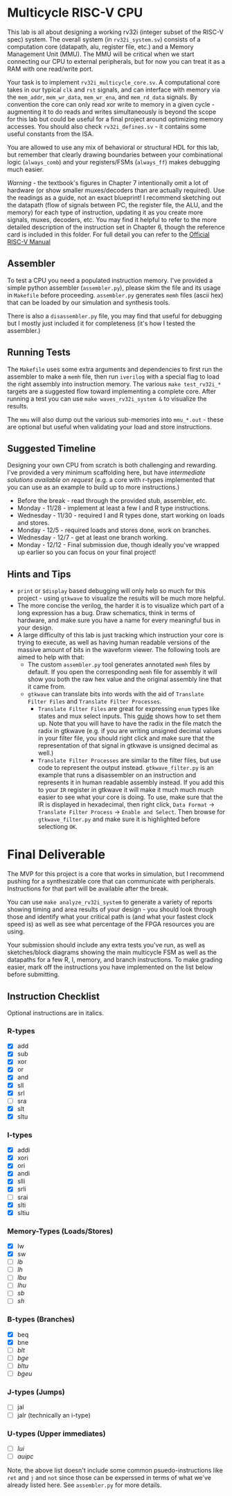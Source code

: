 # Multicycle RISC-V CPU
This lab is all about designing a working rv32i (integer subset of the RISC-V spec) system. The overall system (in `rv32i_system.sv`) consists of a computation core (datapath, alu, register file, etc.) and a Memory Management Unit (MMU). The MMU will be critical when we start connecting our CPU to external peripherals, but for now you can treat it as a RAM with one read/write port.

Your task is to implement `rv32i_multicycle_core.sv`. A computational core takes in our typical `clk` and `rst` signals, and can interface with memory via the `mem_addr`, `mem_wr_data`, `mem_wr_ena`, and `mem_rd_data` signals. By convention the core can only read xor write to memory in a given cycle - augmenting it to do reads and writes simultaneously is beyond the scope for this lab but could be useful for a final project around optimizing memory accesses. You should also check `rv32i_defines.sv` - it contains some useful constants from the ISA.

You are allowed to use any mix of behavioral or structural HDL for this lab, but remember that clearly drawing boundaries between your combinational logic (`always_comb`) and your registers/FSMs (`always_ff`) makes debugging much easier. 

*Warning* - the textbook's figures in Chapter 7 intentionally omit a lot of hardware (or show smaller muxes/decoders than are actually required). Use the readings as a guide, not an exact blueprint! I recommend sketching out the datapath (flow of signals between PC, the register file, the ALU, and the memory) for each type of instruction, updating it as you create more signals, muxes, decoders, etc. You may find it helpful to refer to the more detailed description of the instruction set in Chapter 6, though the reference card is included in this folder. For full detail you can refer to the [Official RISC-V Manual](https://riscv.org/wp-content/uploads/2019/12/riscv-spec-20191213.pdf)


## Assembler
To test a CPU you need a populated instruction memory. I've provided a simple python assembler (`assembler.py`), please skim the file and its usage in `Makefile` before proceeding. `assembler.py` generates `memh` files (ascii hex) that can be loaded by our simulation and synthesis tools.

There is also a `disassembler.py` file, you may find that useful for debugging but I mostly just included it for completeness (it's how I tested the assembler.)


## Running Tests
The `Makefile` uses some extra arguments and dependencies to first run the assembler to make a `memh` file, then run `iverilog` with a special flag to load the right assembly into instruction memory. The various `make test_rv32i_*` targets are a suggested flow toward implementing a complete core. After running a test you can use `make waves_rv32i_system &` to visualize the results. 

The `mmu` will also dump out the various sub-memories into `mmu_*.out` - these are optional but useful when validating your load and store instructions.


## Suggested Timeline
Designing your own CPU from scratch is both challenging and rewarding. I've provided a very minimum scaffolding here, but have *intermediate solutions available on request* (e.g. a core with r-types implemented that you can use as an example to build up to more instructions.)

- Before the break - read through the provided stub, assembler, etc.
- Monday - 11/28 - implement at least a few I and R type instructions.
- Wednesday - 11/30 - required I and R types done, start working on loads and stores.
- Monday - 12/5 - required loads and stores done, work on branches.
- Wednesday - 12/7 - get at least one branch working. 
- Monday - 12/12 - Final submission due, though ideally you've wrapped up earlier so you can focus on your final project!

## Hints and Tips
- `print` or `$display` based debugging will only help so much for this project - using `gtkwave` to visualize the results will be much more helpful. 
- The more concise the verilog, the harder it is to visualize which part of a long expression has a bug. Draw schematics, think in terms of hardware, and make sure you have a name for every meaningful bus in your design.
- A large difficulty of this lab is just tracking which instruction your core is trying to execute, as well as having human readable versions of the massive amount of bits in the waveform viewer. The following tools are aimed to help with that:
  - The custom `assembler.py` tool generates annotated `memh` files by default. If you open the corresponding `memh` file for assembly it will show you both the raw hex value and the original assembly line that it came from.
  - `gtkwave` can translate bits into words with the aid of `Translate Filter Files` and `Translate Filter Processes`.
    - `Translate Filter Files` are great for expressing `enum` types like states and mux select inputs. This [guide](http://moxielogic.org/blog/gtkwave-tip-2-translate-filter-files.html) shows how to set them up. Note that you will have to have the radix in the file match the radix in gtkwave (e.g. if you are writing unsigned decimal values in your filter file, you should right click and make sure that the representation of that signal in gtkwave is unsigned decimal as well.) 
    - `Translate Filter Processes` are similar to the filter files, but use code to represent the output instead. `gtkwave_filter.py` is an example that runs a disassembler on an instruction and represents it in human readable assembly instead. If you add this to your `IR` register in gtkwave it will make it much much much easier to see what your core is doing. To use, make sure that the IR is displayed in hexadecimal, then right click, `Data Format` -> `Translate Filter Process` -> `Enable and Select`. Then browse for `gtkwave_filter.py` and make sure it is highlighted before selectiong `OK`.

# Final Deliverable
The MVP for this project is a core that works in simulation, but I recommend pushing for a synthesizable core that can communicate with peripherals. Instructions for that part will be available after the break.

You can use `make analyze_rv32i_system` to generate a variety of reports showing timing and area results of your design - you should look through those and identify what your critical path is (and what your fastest clock speed is) as well as see what percentage of the FPGA resources you are using. 

Your submission should include any extra tests you've run, as well as sketches/block diagrams showing the main multicycle FSM as well as the datapaths for a few R, I, memory, and branch instructions. To make grading easier, mark off the instructions you have implemented on the list below before submitting.

## Instruction Checklist
Optional instructions are in italics.
### R-types
- [x] add
- [x] sub
- [x] xor
- [x] or
- [x] and
- [x] sll
- [x] srl
- [ ] sra
- [x] slt
- [x] sltu
### I-types
- [x] addi
- [x] xori
- [x] ori
- [x] andi
- [x] slli
- [x] srli
- [ ] srai
- [x] slti
- [x] sltiu
### Memory-Types (Loads/Stores)
- [x] lw
- [x] sw
- [ ] *lb*
- [ ] *lh*
- [ ] *lbu*
- [ ] *lhu*
- [ ] *sb*
- [ ] *sh*

### B-types (Branches)
- [x] beq
- [x] bne
- [ ] *blt*
- [ ] *bge*
- [ ] *bltu*
- [ ] *bgeu*
### J-types (Jumps)
- [ ] jal
- [ ] jalr (technically an i-type)
### U-types (Upper immediates)
- [ ] *lui*
- [ ] *auipc*

Note, the above list doesn't include some common psuedo-instructions like `ret` and `j` and `not` since those can be experssed in terms of what we've already listed here. See `assembler.py` for more details.
